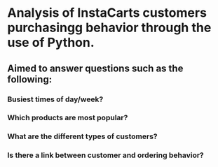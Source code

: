 # Analysis of InstaCarts customers purchasingg behavior through the use of Python.
## Aimed to answer questions such as the following:
### Busiest times of day/week?
### Which products are most popular?
### What are the different types of customers?
### Is there a link between customer and ordering behavior?
